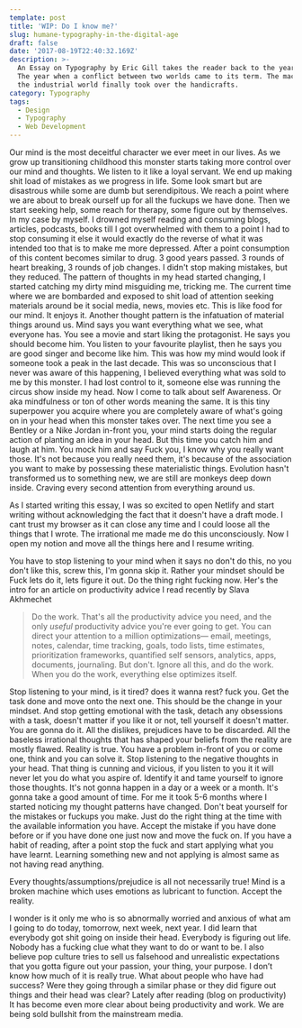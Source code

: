 ```yaml
---
template: post
title: 'WIP: Do I know me?'
slug: humane-typography-in-the-digital-age
draft: false
date: '2017-08-19T22:40:32.169Z'
description: >-
  An Essay on Typography by Eric Gill takes the reader back to the year 1930.
  The year when a conflict between two worlds came to its term. The machines of
  the industrial world finally took over the handicrafts.
category: Typography
tags:
  - Design
  - Typography
  - Web Development
---
```

Our mind is the most deceitful character we ever meet in our lives. As we grow up transitioning childhood this monster starts taking more control over our mind and thoughts. We listen to it like a loyal servant. We end up making shit load of mistakes as we progress in life. Some look smart but are disastrous while some are dumb but serendipitous. We reach a point where we are about to break ourself up for all the fuckups we have done. Then we start seeking help, some reach for therapy, some figure out by themselves. In my case by myself. I drowned myself reading and consuming blogs, articles, podcasts, books till I got overwhelmed with them to a point I had to stop consuming it else it would exactly do the reverse of what it was intended too that is to make me more depressed. After a point consumption of this content becomes similar to drug. 3 good years passed. 3 rounds of heart breaking, 3 rounds of job changes. I didn't stop making mistakes, but they reduced. The pattern of thoughts in my head started changing, I started catching my dirty mind misguiding me, tricking me. The current time where we are bombarded and exposed to shit load of attention seeking materials around be it social media, news, movies etc. This is like food for our mind. It enjoys it. Another thought pattern is the infatuation of material things around us. Mind says you want everything what we see, what everyone has. You see a movie and start liking the protagonist. He says you should become him. You listen to your favourite playlist, then he says you are good singer and become like him. This was how my mind would look if someone took a peak in the last decade. This was so unconscious that I never was aware of this happening, I believed everything what was sold to me by this monster. I had lost control to it, someone else was running the circus show inside my head. Now I come to talk about self Awareness. Or aka mindfulness or ton of other words meaning the same. It is this tiny superpower you acquire where you are completely aware of what's going on in your head when this monster takes over. The next time you see a Bentley or a Nike Jordan in-front you, your mind starts doing the regular action of planting an idea in your head. But this time you catch him and laugh at him. You mock him and say Fuck you, I know why you really want those. It's not because you really need them, it's because of the association you want to make by possessing these materialistic things. Evolution hasn't transformed us to something new, we are still are monkeys deep down inside. Craving every second attention from everything around us.

As I started writing this essay, I was so excited to open Netlify and start writing without acknowledging the fact that it doesn't have a draft mode. I cant trust my browser as it can close any time and I could loose all the things that I wrote. The irrational me made me do this unconsciously. Now I open my notion and move all the things here and I resume writing.

You have to stop listening to your mind when it says no don't do this, no you don't like this, screw this, I'm gonna skip it. Rather your mindset should be Fuck lets do it, lets figure it out. Do the thing right fucking now. Her's the intro for an article on productivity advice I read recently by Slava Akhmechet

> Do the work. That's all the productivity advice you need, and the only *useful* productivity advice you're ever going to get. You can direct your attention to a million optimizations— email, meetings, notes, calendar, time tracking, goals, todo lists, time estimates, prioritization frameworks, quantified self sensors, analytics, apps, documents, journaling. But don't. Ignore all this, and do the work. When you do the work, everything else optimizes itself.

Stop listening to your mind, is it tired? does it wanna rest? fuck you. Get the task done and move onto the next one. This should be the change in your mindset. And stop getting emotional with the task, detach any obsessions with a task, doesn't matter if you like it or not, tell yourself it doesn't matter. You are  gonna do it. All the dislikes, prejudices have to be discarded. All the baseless irrational thoughts that has shaped your beliefs from the reality are mostly flawed. Reality is true. You have a problem in-front of you or come one, think and you can solve it. Stop listening to the negative thoughts in your head. That thing is cunning and vicious, if you listen to you it it will never let you do what you aspire of. Identify it and tame yourself to ignore those thoughts. It's not gonna happen in a day or a week or a month. It's gonna take a good amount of time. For me it took 5-6 months where I started noticing my thought patterns have changed. Don't beat yourself for the mistakes or fuckups you make. Just do the right thing at the time with the available information you have. Accept the mistake if you have done before or if you have done one just now and move the fuck on. If you have a habit of reading, after a point stop the fuck and start applying what you have learnt. Learning something new and not applying is almost same as not having read anything. 

Every thoughts/assumptions/prejudice is all not necessarily true! Mind is a broken machine which uses emotions as lubricant to function. Accept the reality.

I wonder is it only me who is so abnormally worried and anxious of what am I going to do today, tomorrow, next week, next year. I did learn that everybody got shit going on inside their head. Everybody is figuring out life. Nobody has a fucking clue what they want to do or want to be. I also believe pop culture tries to sell us falsehood and unrealistic expectations that you gotta figure out your passion, your thing, your purpose. I don’t know how much of it is really true. What about people who have had success? Were they going through a similar phase or they did figure out things and their head was clear? Lately after reading (blog on productivity) It has become even more clear about being productivity and work. We are being sold bullshit from the mainstream media.
